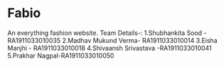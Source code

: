 # Fabio
An everything fashion website.
Team Details-:
1.Shubhankita Sood -RA1911033010035
2.Madhav Mukund Verma- RA1911033010014
3.Eisha Manjhi - RA1911033010018
4.Shivaansh Srivastava -RA1911033010041
5.Prakhar Nagpal-RA1911033010050
